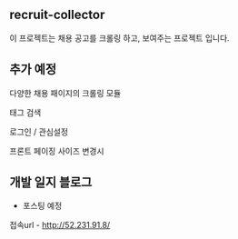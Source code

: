 ## recruit-collector
  이 프로젝트는 채용 공고를 크롤링 하고, 보여주는 프로젝트 입니다.
    
## 추가 예정
  다양한 채용 패이지의 크롤링 모듈
  
  태그 검색
  
  로그인 / 관심설정
  
  프론트 페이징 사이즈 변경시 

## 개발 일지 블로그
  - 포스팅 예정

접속url - http://52.231.91.8/
